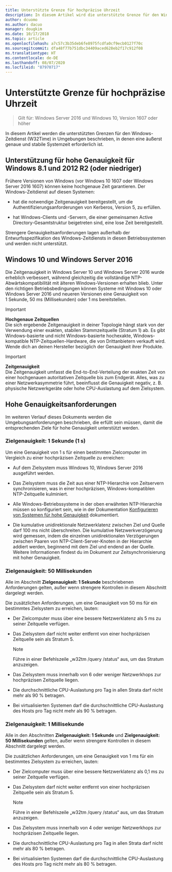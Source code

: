 ```yaml
---
title: Unterstützte Grenze für hochpräzise Uhrzeit
description: In diesem Artikel wird die unterstützte Grenze für den Windows-Zeitdienst (W32Time) in Umgebungen beschrieben, in denen eine äußerst genaue und stabile Systemzeit erforderlich ist.
author: dcuomo
ms.author: dacuo
manager: dougkim
ms.date: 10/17/2018
ms.topic: article
ms.openlocfilehash: a7c57c3b35deb6fe8975fcdfa0cf9ecb0127f70c
ms.sourcegitcommit: dfa48f77b751dbc34409aced628eb2f17c912f08
ms.translationtype: HT
ms.contentlocale: de-DE
ms.lasthandoff: 08/07/2020
ms.locfileid: "87970717"
---
```

# <a name="support-boundary-for-high-accuracy-time"></a>Unterstützte Grenze für hochpräzise Uhrzeit

>Gilt für: Windows Server 2016 und Windows 10, Version 1607 oder höher

In diesem Artikel werden die unterstützten Grenzen für den Windows-Zeitdienst (W32Time) in Umgebungen beschrieben, in denen eine äußerst genaue und stabile Systemzeit erforderlich ist.

## <a name="high-accuracy-support-for-windows-81-and-2012-r2-or-prior"></a>Unterstützung für hohe Genauigkeit für Windows 8.1 und 2012 R2 (oder niedriger)

Frühere Versionen von Windows (vor Windows 10 1607 oder Windows Server 2016 1607) können keine hochgenaue Zeit garantieren. Der Windows-Zeitdienst auf diesen Systemen:

-   hat die notwendige Zeitgenauigkeit bereitgestellt, um die Authentifizierungsanforderungen von Kerberos, Version 5, zu erfüllen.

-   hat Windows-Clients und -Servern, die einer gemeinsamen Active Directory-Gesamtstruktur beigetreten sind, eine lose Zeit bereitgestellt.

Strengere Genauigkeitsanforderungen lagen außerhalb der Entwurfsspezifikation des Windows-Zeitdiensts in diesen Betriebssystemen und werden nicht unterstützt.

## <a name="windows-10-and-windows-server-2016"></a>Windows 10 und Windows Server 2016

Die Zeitgenauigkeit in Windows Server 10 und Windows Server 2016 wurde erheblich verbessert, während gleichzeitig die vollständige NTP-Abwärtskompatibilität mit älteren Windows-Versionen erhalten blieb. Unter den richtigen Betriebsbedingungen können Systeme mit Windows 10 oder Windows Server 2016 und neueren Versionen eine Genauigkeit von 1 Sekunde, 50 ms (Millisekunden) oder 1 ms bereitstellen.

>[!IMPORTANT]
>**Hochgenaue Zeitquellen**<br>
>Die sich ergebende Zeitgenauigkeit in deiner Topologie hängt stark von der Verwendung einer exakten, stabilen Stammzeitquelle (Stratum 1) ab. Es gibt Windows-basierte und nicht Windows-basierte hochexakte, Windows-kompatible NTP-Zeitquellen-Hardware, die von Drittanbietern verkauft wird. Wende dich an deinen Hersteller bezüglich der Genauigkeit ihrer Produkte.

>[!IMPORTANT]
>**Zeitgenauigkeit**<br>
>Die Zeitgenauigkeit umfasst die End-to-End-Verteilung der exakten Zeit von einer hochgenauen autoritativen Zeitquelle bis zum Endgerät. Alles, was zu einer Netzwerkasymmetrie führt, beeinflusst die Genauigkeit negativ, z. B. physische Netzwerkgeräte oder hohe CPU-Auslastung auf dem Zielsystem.

## <a name="high-accuracy-requirements"></a>Hohe Genauigkeitsanforderungen

Im weiteren Verlauf dieses Dokuments werden die Umgebungsanforderungen beschrieben, die erfüllt sein müssen, damit die entsprechenden Ziele für hohe Genauigkeit unterstützt werden.

### <a name="target-accuracy-1-second-1s"></a>Zielgenauigkeit: 1 Sekunde (1 s)

Um eine Genauigkeit von 1 s für einen bestimmten Zielcomputer im Vergleich zu einer hochpräzisen Zeitquelle zu erreichen:

-   Auf dem Zielsystem muss Windows 10, Windows Server 2016 ausgeführt werden.

-   Das Zielsystem muss die Zeit aus einer NTP-Hierarchie von Zeitservern synchronisieren, was in einer hochpräzisen, Windows-kompatiblen NTP-Zeitquelle kulminiert.

-   Alle Windows-Betriebssysteme in der oben erwähnten NTP-Hierarchie müssen so konfiguriert sein, wie in der Dokumentation [Konfigurieren von Systemen für hohe Genauigkeit](configuring-systems-for-high-accuracy.md) dokumentiert.

-   Die kumulative unidirektionale Netzwerklatenz zwischen Ziel und Quelle darf 100 ms nicht überschreiten. Die kumulative Netzwerkverzögerung wird gemessen, indem die einzelnen unidirektionalen Verzögerungen zwischen Paaren von NTP-Client-Server-Knoten in der Hierarchie addiert werden, beginnend mit dem Ziel und endend an der Quelle. Weitere Informationen findest du im Dokument zur Zeitsynchronisierung mit hoher Genauigkeit.

### <a name="target-accuracy-50-milliseconds"></a>Zielgenauigkeit: 50 Millisekunden

Alle im Abschnitt **Zielgenauigkeit:  1 Sekunde** beschriebenen Anforderungen gelten, außer wenn strengere Kontrollen in diesem Abschnitt dargelegt werden.

Die zusätzlichen Anforderungen, um eine Genauigkeit von 50 ms für ein bestimmtes Zielsystem zu erreichen, lauten:

-   Der Zielcomputer muss über eine bessere Netzwerklatenz als 5 ms zu seiner Zeitquelle verfügen.

-   Das Zielsystem darf nicht weiter entfernt von einer hochpräzisen Zeitquelle sein als Stratum 5.

    >[!Note]
    >Führe in einer Befehlszeile „w32tm /query /status“ aus, um das Stratum anzuzeigen.

-   Das Zielsystem muss innerhalb von 6 oder weniger Netzwerkhops zur hochpräzisen Zeitquelle liegen.

-   Die durchschnittliche CPU-Auslastung pro Tag in allen Strata darf nicht mehr als 90 % betragen.

-   Bei virtualisierten Systemen darf die durchschnittliche CPU-Auslastung des Hosts pro Tag nicht mehr als 90 % betragen.

### <a name="target-accuracy-1-millisecond"></a>Zielgenauigkeit: 1 Millisekunde

Alle in den Abschnitten **Zielgenauigkeit:  1 Sekunde** und **Zielgenauigkeit:  50 Millisekunden** gelten, außer wenn strengere Kontrollen in diesem Abschnitt dargelegt werden.

Die zusätzlichen Anforderungen, um eine Genauigkeit von 1 ms für ein bestimmtes Zielsystem zu erreichen, lauten:

-   Der Zielcomputer muss über eine bessere Netzwerklatenz als 0,1 ms zu seiner Zeitquelle verfügen.

-   Das Zielsystem darf nicht weiter entfernt von einer hochpräzisen Zeitquelle sein als Stratum 5.

    >[!Note]
    >Führe in einer Befehlszeile „w32tm /query /status“ aus, um das Stratum anzuzeigen.

-   Das Zielsystem muss innerhalb von 4 oder weniger Netzwerkhops zur hochpräzisen Zeitquelle liegen.

-   Die durchschnittliche CPU-Auslastung pro Tag in allen Strata darf nicht mehr als 80 % betragen.

-   Bei virtualisierten Systemen darf die durchschnittliche CPU-Auslastung des Hosts pro Tag nicht mehr als 80 % betragen.
